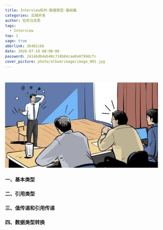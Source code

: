 ```yaml
---
title: Interview系列-数据类型-基础篇
categories: 后端开发
author: 狂欢马克思
tags:
  - Interview
top: 1
sage: true
abbrlink: 3b482cbb
date: 2020-07-19 00:00:00
password: 24146db4eb48c718b84cae0a0799dcfc
cover_picture: photo/album/image/image_001.jpg
---
```


&emsp;&emsp;

<!-- more -->

  <script src="https://cdnjs.cloudflare.com/ajax/libs/jquery/3.3.1/jquery.min.js" type="text/javascript"></script>
  <script src="https://cdnjs.cloudflare.com/ajax/libs/crypto-js/3.1.9-1/crypto-js.min.js" type="text/javascript"></script>
  <script>
     (function(){
         if('{{ password }}'){;
             //加密成md5
             var hashword = CryptoJS.MD5(prompt('请输入文章密码')).toString();
             if (hashword !== '{{ password }}'){
                 alert('抱歉，密码错误！');
                 history.back();
             }else{
                alert("密码正确，欢迎阅读！");
             }
         }
     })();
 </script>
 
![Interview](/photo/album/image/image_122.jpg "面试系列-数据类型-基础篇")

### 一、基本类型
### 二、引用类型
### 三、值传递和引用传递
### 四、数据类型转换



